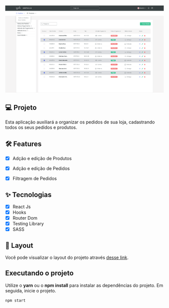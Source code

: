 <p align="center">
 <img src=".github/allOrders.png"/>
</p>

## 💻 Projeto
Esta aplicação auxiliará a organizar os pedidos de sua loja, cadastrando todos os seus pedidos e produtos.


## :hammer_and_wrench: Features 

-   [x] Adção e edição de Produtos
-   [x] Adção e edição de Pedidos
-   [x] Filtragem de Pedidos


## ✨ Tecnologias

-   [x] React Js
-   [x] Hooks
-   [x] Router Dom
-   [x] Testing Library
-   [x] SASS

## 🔖 Layout

Você pode visualizar o layout do projeto através [desse link](https://www.figma.com/file/maWCp4iz0oXmRbEEp51Wv7/sistemaDePedidos?node-id=0%3A1).


## Executando o projeto

Utilize o **yarn** ou o **npm install** para instalar as dependências do projeto.
Em seguida, inicie o projeto.

```cl
npm start
```

<br />